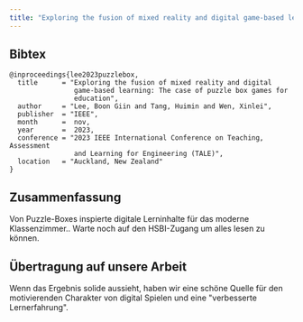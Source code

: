 ```yaml
---
title: "Exploring the fusion of mixed reality and digital game-based learning: The case of puzzle box games for education"
---
```


## Bibtex

```
@inproceedings{lee2023puzzlebox,
  title      = "Exploring the fusion of mixed reality and digital
                game-based learning: The case of puzzle box games for
                education",
  author     = "Lee, Boon Giin and Tang, Huimin and Wen, Xinlei",
  publisher  = "IEEE",
  month      =  nov,
  year       =  2023,
  conference = "2023 IEEE International Conference on Teaching, Assessment
                and Learning for Engineering (TALE)",
  location   = "Auckland, New Zealand"
}
```

## Zusammenfassung

Von Puzzle-Boxes inspierte digitale Lerninhalte für das moderne Klassenzimmer.. Warte noch auf den HSBI-Zugang um alles lesen zu können.

## Übertragung auf unsere Arbeit

Wenn das Ergebnis solide aussieht, haben wir eine schöne Quelle für den motivierenden Charakter von digital Spielen und eine "verbesserte Lernerfahrung".

